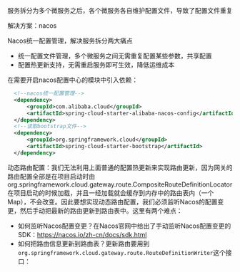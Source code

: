 服务拆分为多个微服务之后，各个微服务各自维护配置文件，导致了配置文件重复 

解决方案：nacos

Nacos统一配置管理，解决服务拆分两大痛点
- 统一配置文件管理，多个微服务之间无需重复配置某些参数，共享配置
- 配置热更新支持，无需重启服务即可生效，降低运维成本

在需要开启nacos配置中心的模块中引入依赖：
```XML
  <!--nacos统一配置管理-->
  <dependency>
      <groupId>com.alibaba.cloud</groupId>
      <artifactId>spring-cloud-starter-alibaba-nacos-config</artifactId>
  </dependency>
  <!--读取bootstrap文件-->
  <dependency>
      <groupId>org.springframework.cloud</groupId>
      <artifactId>spring-cloud-starter-bootstrap</artifactId>
  </dependency>
```


动态路由配置：我们无法利用上面普通的配置热更新来实现路由更新，因为网关的路由配置全部是在项目启动时由org.springframework.cloud.gateway.route.CompositeRouteDefinitionLocator在项目启动的时候加载，并且一经加载就会缓存到内存中的路由表内（一个Map），不会改变。因此要想实现动态路由配置，我们必须监听Nacos的配置变更，然后手动把最新的路由更新到路由表中。这里有两个难点：
- 如何监听Nacos配置变更？在Nacos官网中给出了手动监听Nacos配置变更的SDK：https://nacos.io/zh-cn/docs/sdk.html
- 如何把路由信息更新到路由表？更新路由要用到`org.springframework.cloud.gateway.route.RouteDefinitionWriter`这个接口：


